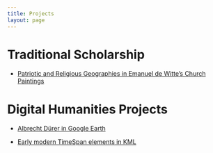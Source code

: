 ```yaml
---
title: Projects
layout: page
---
```


# Traditional Scholarship

- [Patriotic and Religious Geographies in Emanuel de Witte’s Church Paintings](patriotic-and-religious-geographies-in-emanuel-de-wittes-church-paintings.html)

# Digital Humanities Projects

- [Albrecht Dürer in Google Earth](albrecht-durer-in-google-earth.html)

- [Early modern TimeSpan elements in KML](timespan-elements-in-kml.html)